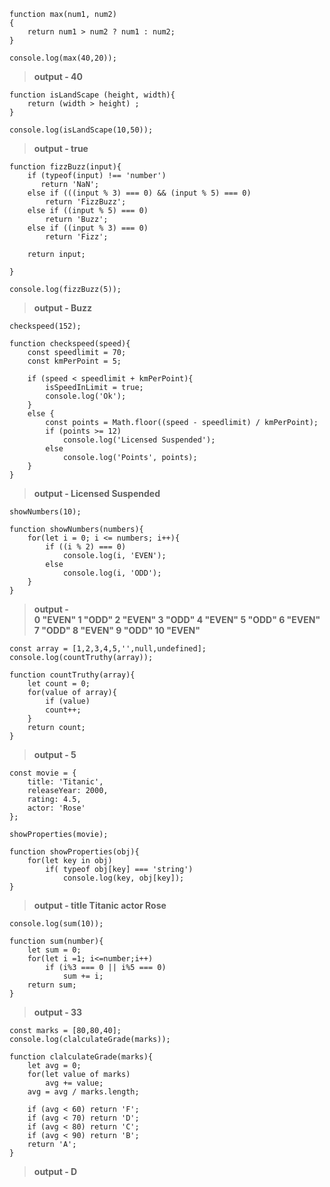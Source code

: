 ```
function max(num1, num2)
{
    return num1 > num2 ? num1 : num2;
}

console.log(max(40,20));
```

> **output -  40**

```
function isLandScape (height, width){
    return (width > height) ;
}

console.log(isLandScape(10,50));
```

> **output - true**
```
function fizzBuzz(input){
    if (typeof(input) !== 'number')
       return 'NaN';
    else if (((input % 3) === 0) && (input % 5) === 0)
        return 'FizzBuzz';
    else if ((input % 5) === 0)
        return 'Buzz';
    else if ((input % 3) === 0)
        return 'Fizz';
    
    return input;  
    
}

console.log(fizzBuzz(5));
```
> **output - Buzz**
```
checkspeed(152);

function checkspeed(speed){
    const speedlimit = 70;
    const kmPerPoint = 5;
    
    if (speed < speedlimit + kmPerPoint){
        isSpeedInLimit = true;
        console.log('Ok');
    }
    else {
        const points = Math.floor((speed - speedlimit) / kmPerPoint);
        if (points >= 12)
            console.log('Licensed Suspended');
        else 
            console.log('Points', points);   
    }  
}
```
> **output - Licensed Suspended**

```
showNumbers(10);

function showNumbers(numbers){
    for(let i = 0; i <= numbers; i++){
        if ((i % 2) === 0)
            console.log(i, 'EVEN');
        else
            console.log(i, 'ODD');
    }
}
```
> **output -   
0 "EVEN"
1 "ODD"
2 "EVEN"
3 "ODD"
4 "EVEN"
5 "ODD"
6 "EVEN"
7 "ODD"
8 "EVEN"
9 "ODD"
10 "EVEN"**

```
const array = [1,2,3,4,5,'',null,undefined];
console.log(countTruthy(array));

function countTruthy(array){
    let count = 0;
    for(value of array){
        if (value)
        count++;
    }
    return count;
}
```
> **output - 5**
```
const movie = {
    title: 'Titanic',
    releaseYear: 2000,
    rating: 4.5,
    actor: 'Rose'
};

showProperties(movie);

function showProperties(obj){
    for(let key in obj)
        if( typeof obj[key] === 'string')
            console.log(key, obj[key]);
}
```
> **output -  title Titanic
              actor Rose**
```
console.log(sum(10));

function sum(number){
    let sum = 0;
    for(let i =1; i<=number;i++)
        if (i%3 === 0 || i%5 === 0)
            sum += i;
    return sum;
}
```
> **output - 33**
```
const marks = [80,80,40];
console.log(clalculateGrade(marks));

function clalculateGrade(marks){
    let avg = 0;
    for(let value of marks)
        avg += value;
    avg = avg / marks.length;
    
    if (avg < 60) return 'F';
    if (avg < 70) return 'D';
    if (avg < 80) return 'C';
    if (avg < 90) return 'B';
    return 'A';
}
```
> **output - D**


